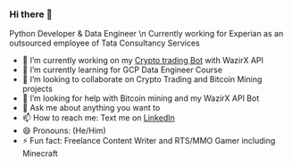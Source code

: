 ### Hi there 👋

Python Developer & Data Engineer \n
Currently working for Experian as an outsourced employee of Tata Consultancy Services

- 🔭 I’m currently working on my [Crypto trading Bot](https://github.com/arnabm14/WazirX_Crypto_Trading_Bot) with WazirX API
- 🌱 I’m currently learning for GCP Data Engineer Course
- 👯 I’m looking to collaborate on Crypto Trading and Bitcoin Mining projects
- 🤔 I’m looking for help with Bitcoin mining and my WazirX API Bot
- 💬 Ask me about anything you want to
- 📫 How to reach me: Text me on [LinkedIn](https://www.linkedin.com/in/arnab1408/)
- 😄 Pronouns: (He/Him)
- ⚡ Fun fact: Freelance Content Writer and RTS/MMO Gamer including Minecraft
